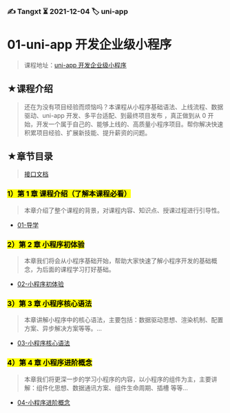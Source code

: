 ### ✍️ Tangxt ⏳ 2021-12-04 🏷️ uni-app

# 01-uni-app 开发企业级小程序

> 课程地址：[uni-app 开发企业级小程序](https://coding.imooc.com/class/521.html)

## ★课程介绍

> 还在为没有项目经验而烦恼吗？本课程从小程序基础语法、上线流程、数据驱动、uni-app 开发、多平台适配、到最终项目发布 ，真正做到从 0 开始，开发一个属于自己的、能够上线的、高质量小程序项目。帮你解决快速积累项目经验、扩展新技能、提升薪资的问题。

## ★章节目录

> [接口文档](./api.md)

### <mark>1）第 1 章 课程介绍（了解本课程必看）</mark>

> 本章介绍了整个课程的背景，对课程内容、知识点、授课过程进行引导性。

- [01-导学](./01.md)

### <mark>2）第 2 章 小程序初体验</mark>

> 本章我们将会从小程序基础开始，帮助大家快速了解小程序开发的基础概念，为后面的课程学习打好基础。

- [02-小程序初体验](./02.md)

### <mark>3）第 3 章 小程序核心语法</mark>

> 本章讲解小程序中的核心语法，主要包括：数据驱动思想、渲染机制、配置方案、异步解决方案等等。...

- [03-小程序核心语法](./03.md)

### <mark>4）第 4 章 小程序进阶概念</mark>

> 本章我们将更深一步的学习小程序的内容，以小程序的组件为主，主要讲解：组件化思想、数据通讯方案、组件生命周期、插槽 等等...

- [04-小程序进阶概念](./04.md)